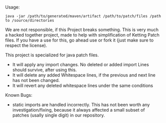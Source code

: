 Usage:

`java -jar /path/to/generated/maven/artifact /path/to/patch/files /path to /source/directories`

We are not responsible, if this Project breaks something.
This is very much a hacked together project, made to help with simplification of Ketting Patch files.
If you have a use for this, go ahead use or fork it (just make sure to respect the license).

This project is specialized for java patch files.
- It will apply any import changes. No deleted or added import Lines should survive, after using this.
- It will delete any added Whitespace lines, if the previous and next line has not been changed.
- It will revert any deleted whitespace lines under the same conditions

Known Bugs:
- static imports are handled incorrectly. This has not been worth any investigation/fixing, because it always affected a small subset of patches (usally single digit) in our repository.
